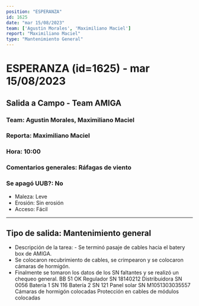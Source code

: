 ```yaml
---
position: "ESPERANZA"
id: 1625
date: "mar 15/08/2023"
team: ['Agustin Morales', 'Maximiliano Maciel']
report: "Maximiliano Maciel"
type: "Mantenimiento General"
---
```


# ESPERANZA (id=1625) - mar 15/08/2023
## Salida a Campo - Team AMIGA
### Team: Agustin Morales, Maximiliano Maciel
### Reporta: Maximiliano Maciel
### Hora: 10:00
### Comentarios generales: Ráfagas de viento 
### Se apagó UUB?: No 
- Maleza: Leve
- Erosión: Sin erosión
- Acceso: Fácil
---------
## Tipo de salida: Mantenimiento general
   - Descripción de la tarea: - Se terminó pasaje de cables hacia el batery box de AMIGA. 
- Se colocaron recubrimiento de cables, se crimpearon y se colocaron cámaras de hormigón.
- Finalmente se tomaron los datos de los SN faltantes y se realizó un chequeo general.
BB 51 OK 
Regulador SN 18140212
Distribuidora SN 0056
Batería 1 SN 116
Batería 2 SN 121
Panel solar SN M1051303035557
Cámaras de hormigón colocadas
Protección en cables de módulos colocadas
